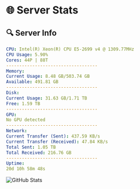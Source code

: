 # 🌐 Server Stats
## 🔍 Server Info
```yaml
CPU: Intel(R) Xeon(R) CPU E5-2699 v4 @ 1309.77MHz
CPU Usage: 5.90%
Cores: 44P | 88T
-----------------------------------
Memory:
Current Usage: 8.48 GB/503.74 GB
Available: 491.81 GB
-----------------------------------
Disk:
Current Usage: 31.63 GB/1.71 TB
Free: 1.59 TB
-----------------------------------
GPU:
No GPU detected
-----------------------------------
Network:
Current Transfer (Sent): 437.59 KB/s
Current Transfer (Received): 47.84 KB/s
Total Sent: 1.05 TB
Total Received: 216.76 GB
-----------------------------------
Uptime:
20d 10h 58m 48s
```
![GitHub Stats](https://img.shields.io/badge/Updated-2025-05-10_04:07:36-blue)